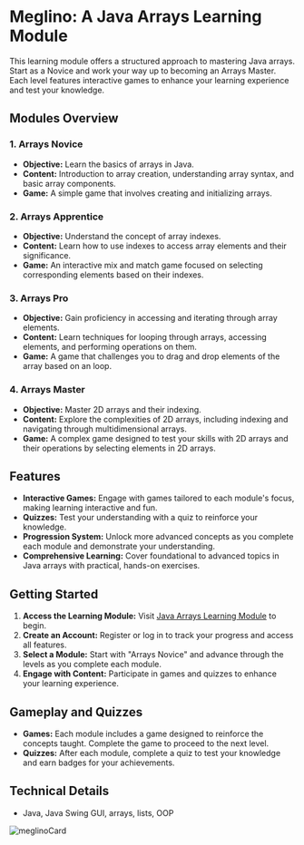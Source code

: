 # Meglino: A Java Arrays Learning Module

This learning module offers a structured approach to mastering Java arrays. Start as a Novice and work your way up to becoming an Arrays Master. Each level features interactive games to enhance your learning experience and test your knowledge.

## Modules Overview

### 1. **Arrays Novice**
- **Objective:** Learn the basics of arrays in Java.
- **Content:** Introduction to array creation, understanding array syntax, and basic array components.
- **Game:** A simple game that involves creating and initializing arrays.

### 2. **Arrays Apprentice**
- **Objective:** Understand the concept of array indexes.
- **Content:** Learn how to use indexes to access array elements and their significance.
- **Game:** An interactive mix and match game focused on selecting corresponding elements based on their indexes.

### 3. **Arrays Pro**
- **Objective:** Gain proficiency in accessing and iterating through array elements.
- **Content:** Learn techniques for looping through arrays, accessing elements, and performing operations on them.
- **Game:** A game that challenges you to drag and drop elements of the array based on an loop.
   
### 4. **Arrays Master**
- **Objective:** Master 2D arrays and their indexing.
- **Content:** Explore the complexities of 2D arrays, including indexing and navigating through multidimensional arrays.
- **Game:** A complex game designed to test your skills with 2D arrays and their operations by selecting elements in 2D arrays.

## Features

- **Interactive Games:** Engage with games tailored to each module's focus, making learning interactive and fun.
- **Quizzes:** Test your understanding with a quiz to reinforce your knowledge.
- **Progression System:** Unlock more advanced concepts as you complete each module and demonstrate your understanding.
- **Comprehensive Learning:** Cover foundational to advanced topics in Java arrays with practical, hands-on exercises.

## Getting Started

1. **Access the Learning Module:** Visit [Java Arrays Learning Module](http://example.com) to begin.
2. **Create an Account:** Register or log in to track your progress and access all features.
3. **Select a Module:** Start with "Arrays Novice" and advance through the levels as you complete each module.
4. **Engage with Content:** Participate in games and quizzes to enhance your learning experience.

## Gameplay and Quizzes

- **Games:** Each module includes a game designed to reinforce the concepts taught. Complete the game to proceed to the next level.
- **Quizzes:** After each module, complete a quiz to test your knowledge and earn badges for your achievements.

## Technical Details

- Java, Java Swing GUI, arrays, lists, OOP

![meglinoCard](https://github.com/user-attachments/assets/8aad51da-bfb8-46ae-a2d0-86426f04e49b)
